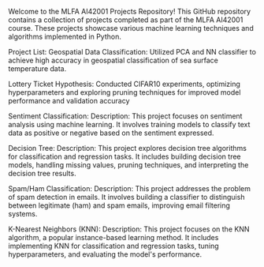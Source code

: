 Welcome to the MLFA AI42001 Projects Repository! This GitHub repository contains a collection of projects completed as part of the MLFA AI42001 course. These projects showcase various machine learning techniques and algorithms implemented in Python.

Project List:
Geospatial Data Classification: Utilized PCA and NN classifier to achieve high accuracy in geospatial classification of sea
 surface temperature data.

 
Lottery Ticket Hypothesis: Conducted CIFAR10 experiments, optimizing hyperparameters and exploring pruning
 techniques for improved model performance and validation accuracy

Sentiment Classification:
Description: This project focuses on sentiment analysis using machine learning. It involves training models to classify text data as positive or negative based on the sentiment expressed.

Decision Tree:
Description: This project explores decision tree algorithms for classification and regression tasks. It includes building decision tree models, handling missing values, pruning techniques, and interpreting the decision tree results.

Spam/Ham Classification:
Description: This project addresses the problem of spam detection in emails. It involves building a classifier to distinguish between legitimate (ham) and spam emails, improving email filtering systems.

K-Nearest Neighbors (KNN):
Description: This project focuses on the KNN algorithm, a popular instance-based learning method. It includes implementing KNN for classification and regression tasks, tuning hyperparameters, and evaluating the model's performance.
